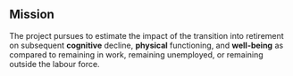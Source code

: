 Mission
---
The project pursues to estimate the impact of the transition into retirement on subsequent **cognitive** decline, **physical** functioning, and **well-being** as compared to remaining in work, remaining unemployed, or remaining outside the labour force.





